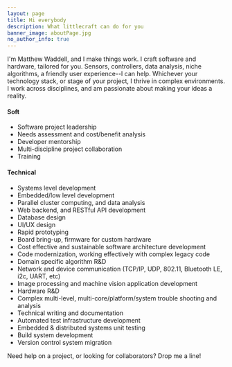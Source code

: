 ```yaml
---
layout: page
title: Hi everybody
description: What littlecraft can do for you
banner_image: aboutPage.jpg
no_author_info: true
---
```


I'm Matthew Waddell, and I make things work.  I craft software and hardware, tailored for you.  Sensors, controllers, data analysis, niche algorithms, a friendly user experience--I can help.  Whichever your technology stack, or stage of your project, I thrive in complex environments.  I work across disciplines, and am passionate about making your ideas a reality.

#### Soft

- Software project leadership
- Needs assessment and cost/benefit analysis
- Developer mentorship
- Multi-discipline project collaboration
- Training

#### Technical

- Systems level development
- Embedded/low level development
- Parallel cluster computing, and data analysis
- Web backend, and RESTful API development
- Database design
- UI/UX design
- Rapid prototyping
- Board bring-up, firmware for custom hardware
- Cost effective and sustainable software architecture development
- Code modernization, working effectively with complex legacy code
- Domain specific algorithm R&D
- Network and device communication (TCP/IP, UDP, 802.11, Bluetooth LE, i2c, UART, etc)
- Image processing and machine vision application development
- Hardware R&D
- Complex multi-level, multi-core/platform/system trouble shooting and analysis
- Technical writing and documentation
- Automated test infrastructure development
- Embedded & distributed systems unit testing
- Build system development
- Version control system migration

Need help on a project, or looking for collaborators?  Drop me a line!